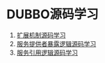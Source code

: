 DUBBO源码学习
=================
1. [扩展机制源码学习](扩展机制源码学习.md)
2. [服务提供者暴露逻辑源码学习](服务提供者暴露逻辑源码学习.md)
2. [服务引用逻辑源码学习](服务引用逻辑源码学习.md)